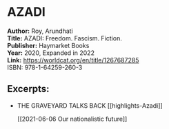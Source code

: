 # AZADI

**Author:** Roy, Arundhati  
**Title:** AZADI: Freedom. Fascism. Fiction.  
**Publisher:** Haymarket Books  
**Year:** 2020, Expanded in 2022   
**Link:**  <https://worldcat.org/en/title/1267687285>  
 ISBN: 978-1-64259-260-3

## Excerpts:

- THE GRAVEYARD TALKS BACK  [[highlights-Azadi]]
  
  [[2021-06-06 Our nationalistic future]]
  